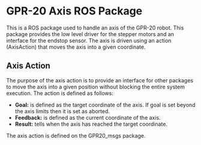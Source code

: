 # GPR-20 Axis ROS Package
This is a ROS package used to handle an axis of the GPR-20 robot. This package provides the low level driver for the stepper motors and an interface for the endstop sensor. The axis is driven using an action (AxisAction) that moves the axis into a given coordinate. 

## Axis Action
The purpose of the axis action is to provide an interface for other packages to move the axis into a given position without blocking the entire system execution. The action is defined as follows:

- **Goal:** is defined as the target coordinate of the axis. If goal is set beyond the axis limits then it is set as aborted.
- **Feedback:** is defined as the current coordinate of the axis.
- **Result:** tells when the axis has reached the target coordinate.

The axis action is defined on the GPR20_msgs package.
